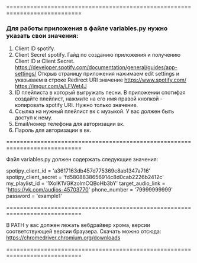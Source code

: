 ============================================================================

### Для работы приложения в файле variables.py нужно указать свои значения:
1. Client ID spotify.
2. Client Secret spotify.
    Гайд по созданию приложения и получению Client ID и Client Secret.
    https://developer.spotify.com/documentation/general/guides/app-settings/
    Открыв страницу приложения нажимаем edit settings и указываем в строке Redirect URI значение https://www.spotify.com/
    https://imgur.com/a/LFWet4J
3. ID плейлиста в который выгружать песни.
    В приложении спотифая создайте плейлист, нажмите на его имя правой кнопкой - копировать spotify URI.
    Нужно только значение.
4. Ссылка на нужный плейлист вк с музыкой.
    У вас должен быть доступ к нему.
5. Email/номер телефона для авторизации вк.
6. Пароль для авторизации в вк.

============================================================================

Файл variables.py должен содержать следующие значения:

spotipy_client_id = 'a3617163db457d775369c8ab1347a716'
spotipy_client_secret = 'fd5808838656914c8d0cab2226b2412c'
my_playlist_id = '1XolK1VGKzolmCQBoHb3bY'
target_audio_link = 'https://vk.com/audios-45703770'
phone_number = '79999999999'
password = 'example1'

============================================================================

В PATH у вас должен лежать вебдрайвер хрома, версии соответствующей версии браузера.
Скачать можно отсюда: https://chromedriver.chromium.org/downloads

============================================================================